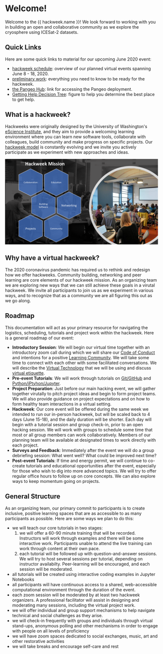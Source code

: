 # Welcome!

Welcome to the {{ hackweek.name }}! We look forward to working with you in building an open and collaborative community as we explore the cryosphere using ICESat-2 datasets.

## Quick Links

Here are some quick links to material for our upcoming June 2020 event:

* [hackweek schedule](logistics/schedule.md): overview of our planned virtual events spanning June 8 - 18, 2020.
* [preliminary work](logistics/technology.md): everything you need to know to be ready for the hackweek.
* [the Pangeo Hub](http://icesat-2.hackweek.io/): link for accessing the Pangeo deployment. 
* [Getting Help Decision Tree](https://drive.google.com/file/d/15lneuM6zIwjebq7BaHOdGMLZIVLXGjL6/view?usp=sharing): figure to help you determine the best place to get help.

## What is a hackweek?

Hackweeks were originally designed by the University of Washington's [eScience Institute](https://escience.washington.edu/), and they aim to provide a welcoming learning environment where you can learn new software tools, collaborate with colleagues, build community and make progress on specific projects. Our [hackweek model](https://arxiv.org/abs/1711.00028) is constantly evolving and we invite you actively participate as we experiment with new approaches and ideas.

![hackweek-mission](img/hackweek-mission.png)


## Why have a virtual hackweek?

The 2020 coronavirus pandemic has required us to rethink and redesign how we offer hackweeks. Community building, networking and peer learning are core elements of our hackweek mission. As an organizing team we are exploring new ways that we can still achieve these goals in a virutal hackweek. We invite all participants to join us as we experiment in various ways, and to recognize that as a community we are all figuring this out as we go along.

## Roadmap

This documentation will act as your primary resource for navigating the logistics, scheduling, tutorials and project work within the hackweek. Here is a general roadmap of our event:

* **Introductory Session**: We will begin our virtual time together with an introductory zoom call during which we will share our [Code of Conduct](conduct/conduct.md) and intentions for a positive [Learning Community](conduct/community.md). We will take some time to connect with each other with some facilitated conversations. We will describe the [Virtual Technology](logistics/technology.md) that we will be using and discuss [virtual etiquette](conduct/etiquette.md).
* **Pre-event Tutorials**: We will work through tutorials on [Git/GitHub](tutorials/github.md) and [Python/iPtyhon/Jupyter](tutorials/jupyter.md).
* **Project Preparation**: Just before our main hacking event, we will gather together virutally to pitch project ideas and begin to form project teams. We will also provide guidance on project expectations and on how to form healthy team interactions in a virtual setting.
* **Hackweek**: Our core event will be offered during the same week we intended to run our in-person hackweek, but will be scaled back to 4 days (June 15-18), and the daily duration will be shorter. Each day will begin with a tutorial session and group check-in, prior to an open hacking session. We will work with  groups to schedule some time that most or all group members can work collaboratively. Members of our planning team will be available at designated times to work directly with each project. 
* **Surveys and Feedback**: Immediately after the event we will do a group debriefing session: What went well? What could be improved next time?
* **Post-event Tutorials**: If time and energy permit, we will continue to co-create tutorials and educational opportunities after the event, especially for those who wish to dig into more advanced topics. We will try to offer regular office hours to follow up on core concepts. We can also explore ways to keep momentum going on projects.

## General Structure

As an organizing team, our primary commit to participants is to create inclusive, positive learning spaces that are as accessible to as many participants as possible. Here are some ways we plan to do this:

* we will teach our core tutorials in two stages:
    1. we will offer a 60-90 minute training that will be recorded. Instructors will work through examples and there will be some interactive work. Participants unable to attend the live training can work through content at their own pace. 
    2. each tutorial will be followed up with question-and-answer sessions. We will try to host several sessions per tutorial, depending on instructor availabilty. Peer-learning will be encouraged, and each session will be moderated.
* all tutorials will be created using interactive coding examples in Jupyter Notebooks
* all participants will have continuous access to a shared, web-accessible computational environment through the duration of the event.
* each zoom session will be moderated by at least two hackweek organizers. A professional facilitator will assist in designing and moderating many sessions, including the virtual project work.
* we will offer individual and group support mechanisms to help navigate technical and social challenges as they arise.
* we will check-in frequently with groups and individuals through virtual stand-ups, anonymous polling and other mechanisms in order to engage with people on all levels of proficiency
* we will have zoom spaces dedicated to social exchanges, music, art and other restorative activities
* we will take breaks and encourage self-care and rest 

